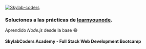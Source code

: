 [![Skylab-coders](https://mtzfactory.github.io/logos/png/skylab-coders.png)](http://www.skylabcoders.com/)

### Soluciones a las prácticas de [learnyounode][learnyounode].

Aprendido *Node.js* desde la base 😄

#### SkylabCoders Academy - Full Stack Web Development Bootcamp

[learnyounode]: https://github.com/workshopper/learnyounode